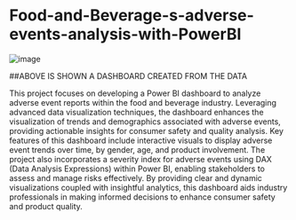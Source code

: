 # Food-and-Beverage-s-adverse-events-analysis-with-PowerBI
![image](https://github.com/deepinmachine/Food-and-Beverage-s-adverse-events-analysis-with-PowerBI-/assets/131986205/9633738f-61aa-4f1f-b46c-a94276f9f478)

##ABOVE IS SHOWN A DASHBOARD CREATED FROM THE DATA

This project focuses on developing a Power BI dashboard to analyze adverse event reports within the food and beverage industry. Leveraging advanced data visualization techniques, the dashboard enhances the visualization of trends and demographics associated with adverse events, providing actionable insights for consumer safety and quality analysis. Key features of this dashboard include interactive visuals to display adverse event trends over time, by gender, age, and product involvement. The project also incorporates a severity index for adverse events using DAX (Data Analysis Expressions) within Power BI, enabling stakeholders to assess and manage risks effectively. By providing clear and dynamic visualizations coupled with insightful analytics, this dashboard aids industry professionals in making informed decisions to enhance consumer safety and product quality.
